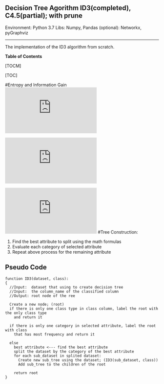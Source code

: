 ## Decision Tree Agorithm ID3(completed), C4.5(partial); with prune

Environment: Python 3.7
Libs: Numpy, Pandas
(optional): Networkx, pyGraphviz

---
The implementation of the ID3 algorithm from scratch.

**Table of Contents**

[TOCM]

[TOC]

#Entropy and Information Gain
![Information Gain](https://latex.codecogs.com/gif.latex?Gain%28T%2C%20X%29%20%3D%20Entorpy%28T%29%20-%20Entropy%28T%2C%20X%29)

![Entropy](https://latex.codecogs.com/gif.latex?Entropy%28X%29%20%3D%20%5Csum%20-p_i%5C%3Blog_2%5C%3Bp_i)

![Entropy](https://latex.codecogs.com/gif.latex?Entropy%28T%2C%20X%29%20%3D%20%5Csum%20P%28c%29E%28c%29)
#Tree Construction:
1. Find the best attribute to split using the math formulas
2. Evaluate each category of selected attribute
3. Repeat above process for the remaining attribute

## Pseudo Code
```
function ID3(dataset, class):
{
  //Input:  dataset that using to create decision tree
  //Input:  the column_name of the classified column
  //Output: root node of the ree
  
  Create a new node; (root)
  if there is only one class type in class column, label the root with the only class type
    and return it
    
  if there is only one category in selected attribute, label the root with class
    that has most frequency and return it
    
  else
    best attribute <--- find the best attribute
    split the dataset by the category of the best attribute
    for each sub_dataset in splited dataset:
      Create new sub_tree using the dataset; (ID3(sub_dataset, class))
      Add sub_tree to the children of the root
      
    return root
}
```